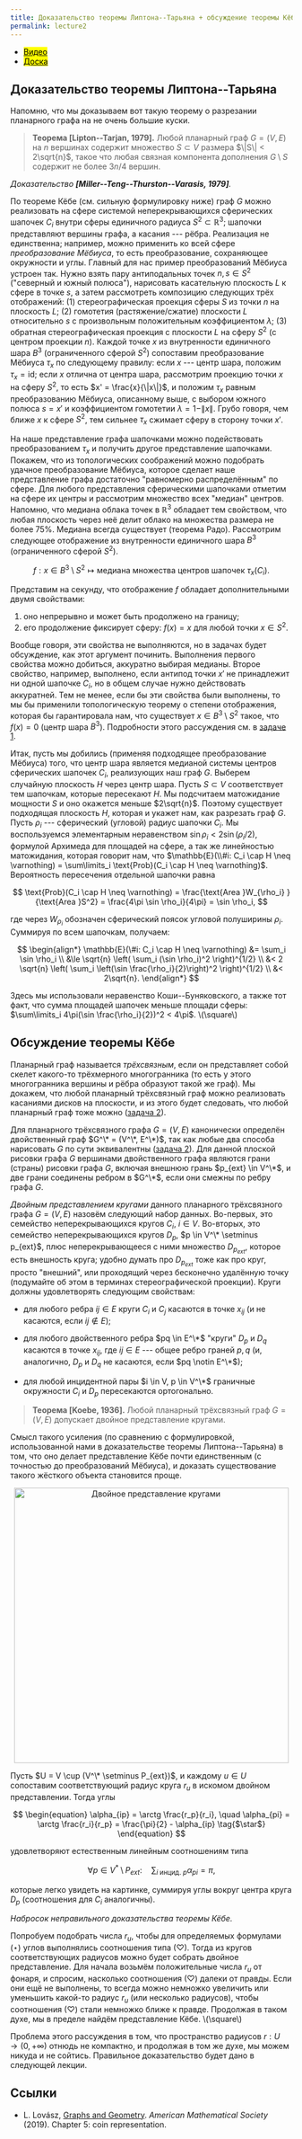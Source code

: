 ```yaml
---
title: Доказательство теоремы Липтона--Тарьяна + обсуждение теоремы Кёбе
permalink: lecture2
---
```


+ [<mark>Видео</mark>](https://drive.google.com/file/d/1jJeeImW5AalZdrlOjC12rS5cAM1UrwWk/view?usp=sharing)
+ [<mark>Доска</mark>]({{site.baseurl}}/whiteboard/lec2.pdf)


## Доказательство теоремы Липтона--Тарьяна

Напомню, что мы доказываем вот такую теорему о разрезании планарного графа на не очень большие куски.

> **Теорема [Lipton--Tarjan, 1979].** Любой планарный граф $G = (V,E)$ на $n$ вершинах содержит множество $S \subset V$ размера $\|S\| < 2\sqrt{n}$, такое что любая связная компонента дополнения $G \setminus S$ содержит не более $3n/4$ вершин. 

_Доказательство **[Miller--Teng--Thurston--Varasis, 1979]**._

По теореме Кёбе (см. сильную формулировку ниже) граф $G$ можно реализовать на сфере системой неперекрывающихся сферических шапочек $C_i$ внутри сферы единичного радиуса $S^2 \subset \mathbb{R}^3$; шапочки представляют вершины графа, а касания --- рёбра. Реализация не единственна; например, можно применить ко всей сфере _преобразование Мёбиуса_, то есть преобразование, сохраняющее окружности и углы. Главный для нас пример преобразований Мёбиуса устроен так. Нужно взять пару антиподальных точек $n,s \in S^2$ ("северный и южный полюса"), нарисовать касательную плоскость $L$ к сфере в точке $s$, а затем рассмотреть композицию следующих трёх отображений: (1) стереографическая проекция сферы $S$ из точки $n$ на плоскость $L$; (2) гомотетия (растяжение/сжатие) плоскости $L$ относительно $s$ с произвольным положительным коэффициентом $\lambda$; (3) обратная стереографическая проекция с плоскости $L$ на сферу $S^2$ (с центром проекции $n$). Каждой точке $x$ из внутренности единичного шара $B^3$ (ограниченного сферой $S^2$) сопоставим преобразование Мёбиуса $\tau_x$ по следующему правилу: если $x$ --- центр шара, положим $\tau_x = \text{id}$; если $x$ отлична от центра шара, рассмотрим проекцию точки $x$ на сферу $S^2$, то есть $x' = \frac{x}{\|x\|}$, и положим $\tau_x$ равным преобразованию Мёбиуса, описанному выше, с выбором южного полюса $s = x'$ и коэффициентом гомотетии $\lambda = 1-\|x\|$. Грубо говоря, чем ближе $x$ к сфере $S^2$, тем сильнее $\tau_x$ сжимает сферу в сторону точки $x'$.

На наше представление графа шапочками можно подействовать преобразованием $\tau_x$ и получить другое представление шапочками. Покажем, что из топологических соображений можно подобрать удачное преобразование Мёбиуса, которое сделает наше представление графа достаточно "равномерно распределённым" по сфере.
Для любого представления сферическими шапочками отметим на сфере их центры и рассмотрим множество всех "медиан" центров. Напомню, что медиана облака точек в $\mathbb{R}^3$ обладает тем свойством, что любая плоскость через неё делит облако на множества размера не более 75%. Медиана всегда существует (теорема Радо). Рассмотрим следующее отображение из внутренности единичного шара $B^3$ (ограниченного сферой $S^2$). 

$$
f: x \in B^3 \setminus S^2 \mapsto \text{медиана множества центров шапочек } \tau_x(C_i).
$$

Представим на секунду, что отображение $f$ обладает дополнительными двумя свойствами:
1. оно непрерывно и может быть продолжено на границу;
2. его продолжение фиксирует сферу: $f(x) = x$ для любой точки $x \in S^2$.

Вообще говоря, эти свойства не выполняются, но в задачах будет обсуждение, как этот аргумент починить. Выполнения первого свойства можно добиться, аккуратно выбирая медианы. Второе свойство, например, выполнено, если антипод точки $x'$ не принадлежит ни одной шапочке $C_i$, но в общем случае нужно действовать аккуратней. Тем не менее, если бы эти свойства были выполнены, то мы бы применили топологическую теорему о степени отображения, которая бы гарантировала нам, что существует $x \in B^3\setminus S^2$ такое, что $f(x) = 0$ (центр шара $B^3$). Подробности этого рассуждения см. в [задаче 1]({{site.baseurl}}/problems#шевеление-медианы). 

Итак, пусть мы добились (применяя подходящее преобразование Мёбиуса) того, что центр шара является медианой системы центров сферических шапочек $C_i$, реализующих наш граф $G$. Выберем случайную плоскость $H$ через центр шара. Пусть $S \subset V$ соответствует тем шапочкам, которые пересекают $H$. Мы подсчитаем матожидание мощности $S$ и оно окажется меньше $2\sqrt{n}$. Поэтому существует подходящая плоскость $H$, которая и укажет нам, как разрезать граф $G$. Пусть $\rho_i$ --- сферический (угловой) радиус шапочки $C_i$. Мы воспользуемся элементарным неравенством $\sin \rho_i < 2 \sin (\rho_i/2)$, формулой Архимеда для площадей на сфере, а так же линейностью матожидания, которая говорит нам, что $\mathbb{E}(\\#i: C_i \cap H \neq \varnothing) = \sum\limits_i \text{Prob}(C_i \cap H \neq \varnothing)$. Вероятность пересечения отдельной шапочки равна

$$
\text{Prob}(C_i \cap H \neq \varnothing) = \frac{\text{Area }W_{\rho_i} }{\text{Area }S^2} = \frac{4\pi \sin \rho_i}{4\pi} = \sin \rho_i,
$$

где через $W_{\rho_i}$ обозначен сферический поясок угловой полуширины $\rho_i$. 
Суммируя по всем шапочкам, получаем:

$$
\begin{align*}
\mathbb{E}(\#i: C_i \cap H \neq \varnothing) &= \sum_i \sin \rho_i \\
&\le \sqrt{n} \left( \sum_i (\sin \rho_i)^2 \right)^{1/2} \\
&< 2 \sqrt{n} \left( \sum_i \left(\sin \frac{\rho_i}{2}\right)^2 \right)^{1/2} \\
&< 2\sqrt{n}.
\end{align*}
$$

Здесь мы использовали неравенство Коши--Буняковского, а также тот факт, что сумма площадей шапочек меньше площади сферы: $\sum\limits_i 4\pi(\sin \frac{\rho_i}{2})^2 < 4\pi$. 
\\(\square\\)
 


## Обсуждение теоремы Кёбе

Планарный граф называется _трёхсвязным_, если он представляет собой скелет какого-то трёхмерного многогранника (то есть у этого многогранника вершины и рёбра образуют такой же граф). Мы докажем, что любой планарный трёхсвязный граф можно реализовать касаниями дисков на плоскости, и из этого будет следовать, что любой планарный граф тоже можно ([задача 2]({{site.baseurl}}/problems#трёхсвязные-графы)).

Для планарного трёхсвязного графа $G = (V,E)$ канонически определён двойственный граф $G^\* = (V^\*, E^\*)$, так как любые два способа нарисовать $G$ по сути эквивалентны ([задача 2]({{site.baseurl}}/problems#трёхсвязные-графы)). Для данной плоской рисовки графа $G$ вершинами двойственного графа являются грани (страны) рисовки графа $G$, включая внешнюю грань $p_{ext} \in V^\*$, и две грани соединены ребром в $G^\*$, если они смежны по ребру графа $G$.

_Двойным представлением кругами_ данного планарного трёхсвязного графа $G = (V,E)$ назовём следующий набор данных. Во-первых, это семейство неперекрывающихся кругов $C_i$, $i \in V$. Во-вторых, это семейство неперекрывающихся кругов $D_p$, $p \in V^\* \setminus p_{ext}$, плюс неперекрывающееся с ними множество $D_{p_{ext}}$, которое есть внешность круга; удобно думать про $D_{p_{ext}}$ тоже как про круг, просто "внешний", или проходящий через бесконечно удалённую точку (подумайте об этом в терминах стереографической проекции). Круги должны удовлетворять следующим свойствам:

+ для любого ребра $ij \in E$ круги $C_i$ и $C_j$ касаются в точке $x_{ij}$ (и не касаются, если  $ij \notin E$);

+ для любого двойственного ребра $pq \in E^\*$ "круги" $D_p$ и $D_q$ касаются в точке $x_{ij}$, где $ij \in E$ --- общее ребро граней $p, q$ (и, аналогично, $D_p$ и $D_q$ не касаются, если $pq \notin E^\*$);

+ для любой инцидентной пары $i \in V, p \in V^\*$ граничные окружности $C_i$ и $D_p$ пересекаются ортогонально.

> **Теорема [Koebe, 1936].** Любой планарный трёхсвязный граф $G = (V,E)$ допускает двойное представление кругами. 

Смысл такого усиления (по сравнению с формулировкой, использованной нами в доказательстве теоремы Липтона--Тарьяна) в том, что оно делает представление Кёбе почти единственным (с точностью до преобразований Мёбиуса), и доказать существование такого жёсткого объекта становится проще.

<p align="center">
<img src="{{site.baseurl}}/images/lec2koe.jpg" alt="Двойное представление кругами" title="Рисунок:  L. Lovász>" width="490">
</p>

Пусть $U = V \cup (V^\* \setminus P_{ext})$, и каждому $u \in U$ сопоставим соответствующий радиус круга $r_u$ в искомом двойном представлении. Тогда углы

$$
\begin{equation}
    \alpha_{ip} = \arctg \frac{r_p}{r_i}, \quad \alpha_{pi} = \arctg \frac{r_i}{r_p} = \frac{\pi}{2} - \alpha_{ip} \tag{$\star$}
\end{equation}
$$

удовлетворяют естественным линейным соотношениям типа

$$
\begin{equation}
\forall p \in V^* \setminus P_{ext}: \quad \sum_{i \text{ инцид. } p} \alpha_{pi} = \pi, \tag{$\heartsuit$}
\end{equation}
$$

которые легко увидеть на картинке, суммируя углы вокруг центра круга $D_p$ (соотношения для $C_i$ аналогичны).

_Набросок неправильного доказательства теоремы Кёбе._

Попробуем подобрать числа $r_u$, чтобы для определяемых формулами $(\star)$ углов выполнялись соотношения типа $(\heartsuit)$. Тогда из кругов соответствующих радиусов можно будет собрать двойное представление. Для начала возьмём положительные числа $r_u$ от фонаря, и спросим, насколько соотношения $(\heartsuit)$ далеки от правды. Если они ещё не выполнены, то всегда можно немножко увеличить или уменьшить какой-то радиус $r_u$ (или несколько радиусов), чтобы соотношения $(\heartsuit)$ стали немножко ближе к правде. Продолжая в таком духе, мы в пределе найдём представление Кёбе.
\\(\square\\)

Проблема этого рассуждения в том, что пространство радиусов $r: U \to (0,+\infty)$ отнюдь не компактно, и продолжая в том же духе, мы можем никуда и не сойтись.
Правильное доказательство будет дано в следующей лекции.

## Cсылки
+ L. Lovász, [Graphs and Geometry](http://web.cs.elte.hu/~lovasz/bookxx/geomgraphbook/geombook2019.01.11.pdf). _American Mathematical Society_ (2019). Chapter 5:  coin representation.